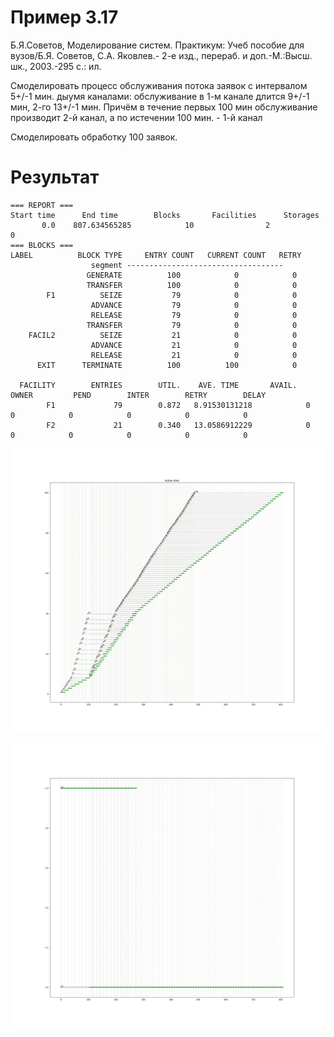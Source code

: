 # Пример 3.17

Б.Я.Советов, Моделирование систем. Практикум: Учеб пособие для вузов/Б.Я. Советов, С.А. Яковлев.- 2-е изд., перераб. и доп.-М.:Высш. шк., 2003.-295 с.: ил.

Смоделировать процесс обслуживания потока заявок с интервалом 5+/-1 мин. дыумя каналами: обслуживание в 1-м канале длится 9+/-1 мин, 2-го 13+/-1 мин. Причём в течение первых 100 мин обслуживание производит 2-й канал, а по истечении 100 мин. - 1-й канал

Смоделировать обработку 100 заявок.

Результат
=========

    === REPORT ===
    Start time      End time        Blocks       Facilities      Storages
           0.0    807.634565285            10                2             0
    === BLOCKS ===
    LABEL          BLOCK TYPE     ENTRY COUNT   CURRENT COUNT   RETRY
                      segment -----------------------------------
                     GENERATE          100            0            0
                     TRANSFER          100            0            0
            F1          SEIZE           79            0            0
                      ADVANCE           79            0            0
                      RELEASE           79            0            0
                     TRANSFER           79            0            0
        FACIL2          SEIZE           21            0            0
                      ADVANCE           21            0            0
                      RELEASE           21            0            0
          EXIT      TERMINATE          100          100            0
    
      FACILITY        ENTRIES        UTIL.    AVE. TIME       AVAIL.        OWNER         PEND        INTER        RETRY        DELAY
            F1             79        0.872   8.91530131218            0            0            0            0            0            0
            F2             21        0.340   13.0586912229            0            0            0            0            0            0
    
    
![1_example_3_17 1](_001.png "_001.png")

![1_example_3_17 2](_002.png "_002.png")
